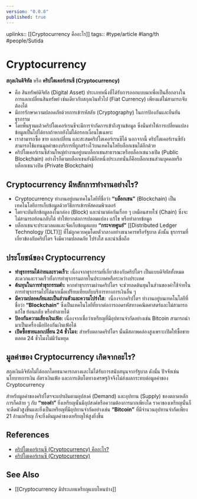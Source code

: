 ```yaml
---
version: "0.0.0"
published: true
---
```

uplinks:: [[Cryptocurrency คืออะไร]]
tags:: #type/article #lang/th #people/Sutida

# Cryptocurrency
**สกุลเงินดิจิทัล** หรือ **คริปโตเคอร์เรนซี (Cryptocurrency)** 
- คือ สินทรัพย์ดิจิทัล (Digital Asset) ประเภทหนึ่งที่ได้รับการออกแบบมาเพื่อเป็นสื่อกลางในการแลกเปลี่ยนสินทรัพย์ เช่นเดียวกับสกุลเงินทั่วไป (Fiat Currency) เพียงแต่ไม่สามารถจับต้องได้
- มีการรักษาความปลอดภัยด้วยการเข้ารหัสลับ (Cryptography) ในการป้องกันและยืนยันธุรกรรม 
- โดยพื้นฐานแล้วคริปโตเคอร์เรนซีจะมีการจำกัดการเข้าถึงฐานข้อมูล ซึ่งนั่นทำให้การเปลี่ยนแปลงข้อมูลเป็นไปได้ยากถ้าหากยังไม่ได้กรอกเงื่อนไขเฉพาะ
- เราสามารถซื้อ ขาย แลกเปลี่ยน และสะสมคริปโตเคอร์เรนซีได้ นอกจากนี้
   คริปโตเคอร์เรนซียังสามารถใช้แทนมูลค่าของบริการที่ถูกสร้างไว้บนเทคโนโลยีบล็อกเชนได้อีกด้วย
- คริปโตเคอร์เรนซีส่วนใหญ่ทำงานอยู่บนบล็อกเชนสาธารณะหรือบล็อกเชนวงเปิด (Public Blockchain) อย่างไรก็ตามบล็อกเชนยังมีอีกหนึ่งประเภทนั่นก็คือบล็อกเชนส่วนบุคคลหรือบล็อกเชนวงปิด (Private Blockchain)

## Cryptocurrency มีหลักการทำงานอย่างไร?
- Cryptocurrency ทำงานอยู่บนเทคโนโลยีที่ชื่อว่า **“บล็อกเชน”** (Blockchain) เป็นเทคโนโลยีการเก็บข้อมูลด้วยวิธีการเข้ารหัสคอมพิวเตอร์ 
- โดยจะบันทึกข้อมูลลงในกล่อง (Block) และนำมาต่อกันเรื่อย ๆ เหมือนสายโซ่ (Chain) ซึ่งจะไม่สามารถย้อนกลับได้ ทำให้ยากต่อการปลอมแปลง แก้ไข หรือทำลายข้อมูล
- บล็อกเชนจะประมวลผลและจัดเก็บข้อมูลแบบ **“กระจายศูนย์”** [[Distributed Ledger Technology (DLT)]] ที่ไม่ถูกควบคุมโดยตัวกลางอย่างธนาคารหรือรัฐบาล ดังนั้น ธุรกรรมที่เกี่ยวข้องกับคริปโตฯ จึงมีความปลอดภัย โปร่งใส และน่าเชื่อถือ

## ประโยชน์ของ Cryptocurrency
-   **ทำธุรกรรมได้ง่ายและรวดเร็ว:** เนื่องจากธุรกรรมที่เกี่ยวข้องกับคริปโตฯ เป็นแบบดิจิทัลทั้งหมดสะดวกและรวดเร็วทั้งการทำธุรกรรมภายในประเทศหรือระหว่างประเทศ
-   **ต้นทุนในการทำธุรกรรมต่ำ:** หากทำธุรกรรมผ่านคริปโตฯ จะช่วยลดต้นทุนในส่วนของค่าใช้จ่ายในการทำธุรกรรมไปได้มากเมื่อเปรียบเทียบกับบริการทางการเงินอื่น ๆ
-   **มีความปลอดภัยและเป็นส่วนตัวและความโปร่งใส:**  เนื่องจากคริปโตฯ ทำงานอยู่บนเทคโนโลยีที่ชื่อว่า **“Blockchain”** ซึ่งเป็นเทคโนโลยีที่ยากต่อการถอดรหัสทางคณิตศาสตร์และไม่สามารถแก้ไข ย้อนกลับ หรือทำลายได้
-   **ป้องกันความเสี่ยงเงินเฟ้อ:** เนื่องจากเชื่อว่าเหรียญที่มีอุปทานจำกัดอย่างเช่น Bitcoin สามารถนำมาเป็นเครื่องมือป้องกันเงินเฟ้อได้
-   **เปิดซื้อขายแลกเปลี่ยน 24 ชั่วโมง:** สำหรับตลาดคริปโตฯ นั้นมีสภาพคล่องสูงเพราะเปิดให้ซื้อขายตลอด 24 ชั่วโมงไม่มีวันหยุด

## มูลค่าของ Cryptocurrency เกิดจากอะไร?
สกุลเงินดิจิทัลไม่ได้ออกโดยธนาคารกลางและไม่ได้รับการสนับสนุนจากรัฐบาล ดังนั้น ปัจจัยเช่น นโยบายการเงิน อัตราเงินเฟ้อ และการเติบโตทางเศรษฐกิจจึงไม่ส่งผลกระทบต่อมูลค่าของ Cryptocurrency

สำหรับมูลค่าของคริปโตฯจะแปรผันตามอุปสงค์ (Demand) และอุปทาน (Supply) ของตลาดหลักการก็คล้าย ๆ กับ **“ทองคำ”** ยิ่งเหรียญนั้นมีอุปสงค์หรือความต้องการมากเพียงใด ราคาของเหรียญนั้นก็จะดีดตัวสูงขึ้นและยิ่งเป็นเหรียญที่มีอุปทานจำกัดอย่างเช่น **“Bitcoin”** ที่มีจำนวนอุปทานจำกัดเพียง 21 ล้านเหรียญ ก็จะยิ่งดันมูลค่าของเหรียญให้สูงยิ่งขึ้น

## References
- [คริปโตเคอร์เรนซี (Cryptocurrency) คืออะไร?](https://www.finnomena.com/planet46/what-is-cryptocurrency/#h-9)
- [คริปโตเคอร์เรนซี (Cryptocurrency)](https://zipmex.com/th/learn/what-is-cryptocurrency/)

## See Also
- [[Cryptocurrency  มีประเภทเหรียญแบบไหนบ้าง]]






